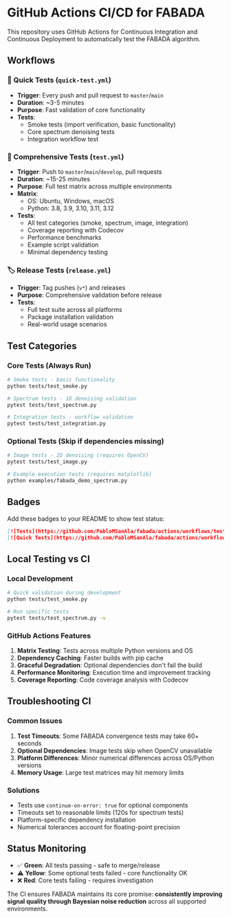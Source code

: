 # GitHub Actions CI/CD for FABADA

This repository uses GitHub Actions for Continuous Integration and Continuous Deployment to automatically test the FABADA algorithm.

## Workflows

### 🚀 Quick Tests (`quick-test.yml`)
- **Trigger**: Every push and pull request to `master`/`main`
- **Duration**: ~3-5 minutes
- **Purpose**: Fast validation of core functionality
- **Tests**:
  - Smoke tests (import verification, basic functionality)
  - Core spectrum denoising tests
  - Integration workflow test

### 🧪 Comprehensive Tests (`test.yml`)
- **Trigger**: Push to `master`/`main`/`develop`, pull requests
- **Duration**: ~15-25 minutes
- **Purpose**: Full test matrix across multiple environments
- **Matrix**:
  - OS: Ubuntu, Windows, macOS
  - Python: 3.8, 3.9, 3.10, 3.11, 3.12
- **Tests**:
  - All test categories (smoke, spectrum, image, integration)
  - Coverage reporting with Codecov
  - Performance benchmarks
  - Example script validation
  - Minimal dependency testing

### 🏷️ Release Tests (`release.yml`)
- **Trigger**: Tag pushes (`v*`) and releases
- **Purpose**: Comprehensive validation before release
- **Tests**:
  - Full test suite across all platforms
  - Package installation validation
  - Real-world usage scenarios

## Test Categories

### Core Tests (Always Run)
```bash
# Smoke tests - basic functionality
python tests/test_smoke.py

# Spectrum tests - 1D denoising validation
pytest tests/test_spectrum.py

# Integration tests - workflow validation  
pytest tests/test_integration.py
```

### Optional Tests (Skip if dependencies missing)
```bash
# Image tests - 2D denoising (requires OpenCV)
pytest tests/test_image.py

# Example execution tests (requires matplotlib)
python examples/fabada_demo_spectrum.py
```

## Badges

Add these badges to your README to show test status:

```markdown
[![Tests](https://github.com/PabloMSanAla/fabada/actions/workflows/test.yml/badge.svg)](https://github.com/PabloMSanAla/fabada/actions/workflows/test.yml)
[![Quick Tests](https://github.com/PabloMSanAla/fabada/actions/workflows/quick-test.yml/badge.svg)](https://github.com/PabloMSanAla/fabada/actions/workflows/quick-test.yml)
```

## Local Testing vs CI

### Local Development
```bash
# Quick validation during development
python tests/test_smoke.py

# Run specific tests
pytest tests/test_spectrum.py -v
```

### GitHub Actions Features

1. **Matrix Testing**: Tests across multiple Python versions and OS
2. **Dependency Caching**: Faster builds with pip cache
3. **Graceful Degradation**: Optional dependencies don't fail the build
4. **Performance Monitoring**: Execution time and improvement tracking
5. **Coverage Reporting**: Code coverage analysis with Codecov

## Troubleshooting CI

### Common Issues

1. **Test Timeouts**: Some FABADA convergence tests may take 60+ seconds
2. **Optional Dependencies**: Image tests skip when OpenCV unavailable
3. **Platform Differences**: Minor numerical differences across OS/Python versions
4. **Memory Usage**: Large test matrices may hit memory limits

### Solutions

- Tests use `continue-on-error: true` for optional components
- Timeouts set to reasonable limits (120s for spectrum tests)
- Platform-specific dependency installation
- Numerical tolerances account for floating-point precision

## Status Monitoring

- ✅ **Green**: All tests passing - safe to merge/release
- ⚠️ **Yellow**: Some optional tests failed - core functionality OK
- ❌ **Red**: Core tests failing - requires investigation

The CI ensures FABADA maintains its core promise: **consistently improving signal quality through Bayesian noise reduction** across all supported environments.